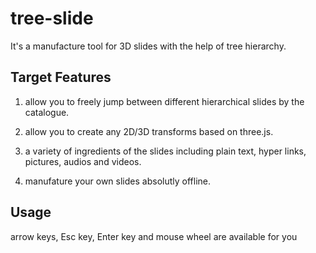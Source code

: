 tree-slide
==========

It's a manufacture tool for 3D slides with the help of tree hierarchy.

## Target Features

1. allow you to freely jump between different hierarchical slides by the catalogue.

2. allow you to create any 2D/3D transforms based on three.js.

3. a variety of ingredients of the slides including plain text, hyper links, pictures, audios and videos.

4. manufature your own slides absolutly offline.

## Usage

arrow keys, Esc key, Enter key and mouse wheel are available for you
